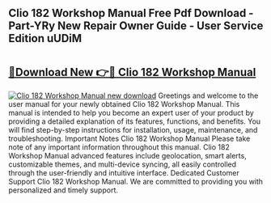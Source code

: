 ## Clio 182 Workshop Manual Free Pdf Download - Part-YRy New Repair Owner Guide - User Service Edition uUDiM

# <h2><a href="http://cf27136.oget.top/?id=Clio+182+Workshop+Manual">🔗Download New 👉🔴 Clio 182 Workshop Manual</a></h2>

[![Clio 182 Workshop Manual new download](https://i.imgur.com/5g1atiW.png)](http://cf27136.oget.top/?id=Clio+182+Workshop+Manual)
Greetings and welcome to the user manual for your newly obtained Clio 182 Workshop Manual. This manual is intended to help you become an expert user of your product by providing a detailed explanation of its features, functions, and benefits. You will find step-by-step instructions for installation, usage, maintenance, and troubleshooting. Important Notes Clio 182 Workshop Manual Please take note of any important information throughout this manual. Clio 182 Workshop Manual advanced features include geolocation, smart alerts, customizable themes, and multi-device syncing, all easily controlled through the user-friendly and intuitive interface. Dedicated Customer Support Clio 182 Workshop Manual. We are committed to providing you with personalized and timely support.

